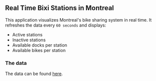 ## Real Time Bixi Stations in Montreal

This application visualizes Montreal's bike sharing system in real time. It refreshes the data every `60 seconds` and displays:

* Active stations
* Inactive stations
* Available docks per station
* Available bikes per station

### The data

The data can be found [here](https://secure.bixi.com/data/stations.json).